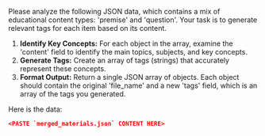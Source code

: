Please analyze the following JSON data, which contains a mix of educational content types: 'premise' and 'question'. Your task is to generate relevant tags for each item based on its content.

1.  **Identify Key Concepts:** For each object in the array, examine the 'content' field to identify the main topics, subjects, and key concepts.
2.  **Generate Tags:** Create an array of tags (strings) that accurately represent these concepts.
3.  **Format Output:** Return a single JSON array of objects. Each object should contain the original 'file_name' and a new 'tags' field, which is an array of the tags you generated.

Here is the data:

```json
<PASTE `merged_materials.json` CONTENT HERE>
```
